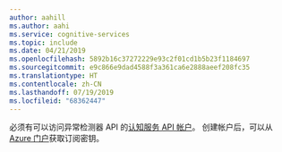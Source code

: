 ```yaml
---
author: aahill
ms.author: aahi
ms.service: cognitive-services
ms.topic: include
ms.date: 04/21/2019
ms.openlocfilehash: 5892b16c37272229e93c2f01cd1b5b23f1184697
ms.sourcegitcommit: e9c866e9dad4588f3a361ca6e2888aeef208fc35
ms.translationtype: HT
ms.contentlocale: zh-CN
ms.lasthandoff: 07/19/2019
ms.locfileid: "68362447"
---
```

必须有可以访问异常检测器 API 的[认知服务 API 帐户](../articles/cognitive-services/cognitive-services-apis-create-account.md)。 创建帐户后，可以从 [Azure 门户](../articles/cognitive-services/cognitive-services-apis-create-account.md#get-the-keys-for-your-resource)获取订阅密钥。
